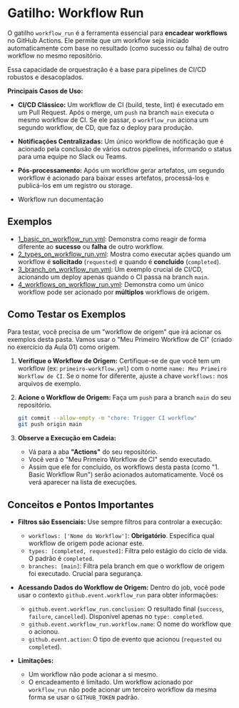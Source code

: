# Gatilho: Workflow Run

O gatilho `workflow_run` é a ferramenta essencial para **encadear workflows** no GitHub Actions. Ele permite que um workflow seja iniciado automaticamente com base no resultado (como sucesso ou falha) de outro workflow no mesmo repositório.

Essa capacidade de orquestração é a base para pipelines de CI/CD robustos e desacoplados.

**Principais Casos de Uso:**
- **CI/CD Clássico:** Um workflow de CI (build, teste, lint) é executado em um Pull Request. Após o merge, um `push` na branch `main` executa o mesmo workflow de CI. Se ele passar, o `workflow_run` aciona um segundo workflow, de CD, que faz o deploy para produção.
- **Notificações Centralizadas:** Um único workflow de notificação que é acionado pela conclusão de vários outros pipelines, informando o status para uma equipe no Slack ou Teams.
- **Pós-processamento:** Após um workflow gerar artefatos, um segundo workflow é acionado para baixar esses artefatos, processá-los e publicá-los em um registro ou storage.

- Workflow run documentação

## Exemplos
- [1_basic_on_workflow_run.yml](1_basic_on_workflow_run.yml): Demonstra como reagir de forma diferente ao **sucesso** ou **falha** de outro workflow.
- [2_types_on_workflow_run.yml](2_types_on_workflow_run.yml): Mostra como executar ações quando um workflow é **solicitado** (`requested`) e quando é **concluído** (`completed`).
- [3_branch_on_workflow_run.yml](3_branch_on_workflow_run.yml): Um exemplo crucial de CI/CD, acionando um deploy apenas quando o CI passa na branch `main`.
- [4_workflows_on_workflow_run.yml](4_workflows_on_workflow_run.yml): Demonstra como um único workflow pode ser acionado por **múltiplos** workflows de origem.

## Como Testar os Exemplos

Para testar, você precisa de um "workflow de origem" que irá acionar os exemplos desta pasta. Vamos usar o "Meu Primeiro Workflow de CI" (criado no exercício da Aula 01) como origem.

1.  **Verifique o Workflow de Origem:** Certifique-se de que você tem um workflow (ex: `primeiro-workflow.yml`) com o nome `name: Meu Primeiro Workflow de CI`. Se o nome for diferente, ajuste a chave `workflows:` nos arquivos de exemplo.

2.  **Acione o Workflow de Origem:** Faça um `push` para a branch `main` do seu repositório.
    ```bash
    git commit --allow-empty -m "chore: Trigger CI workflow"
    git push origin main
    ```
3.  **Observe a Execução em Cadeia:**
    - Vá para a aba **"Actions"** do seu repositório.
    - Você verá o "Meu Primeiro Workflow de CI" sendo executado.
    - Assim que ele for concluído, os workflows desta pasta (como "1. Basic Workflow Run") serão acionados automaticamente. Você os verá aparecer na lista de execuções.

## Conceitos e Pontos Importantes

- **Filtros são Essenciais:** Use sempre filtros para controlar a execução:
  - `workflows: ['Nome do Workflow']`: **Obrigatório**. Especifica qual workflow de origem pode acionar este.
  - `types: [completed, requested]`: Filtra pelo estágio do ciclo de vida. O padrão é `completed`.
  - `branches: [main]`: Filtra pela branch em que o workflow de origem foi executado. Crucial para segurança.

- **Acessando Dados do Workflow de Origem:** Dentro do job, você pode usar o contexto `github.event.workflow_run` para obter informações:
  - `github.event.workflow_run.conclusion`: O resultado final (`success`, `failure`, `cancelled`). Disponível apenas no `type: completed`.
  - `github.event.workflow_run.workflow.name`: O nome do workflow que o acionou.
  - `github.event.action`: O tipo de evento que acionou (`requested` ou `completed`).

- **Limitações:**
  - Um workflow não pode acionar a si mesmo.
  - O encadeamento é limitado. Um workflow acionado por `workflow_run` não pode acionar um terceiro workflow da mesma forma se usar o `GITHUB_TOKEN` padrão.
